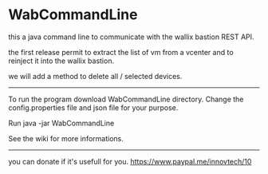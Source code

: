 # WabCommandLine
this a java command line to communicate with the wallix bastion REST API.

the first release permit to extract the list of vm from a vcenter and to reinject it into the wallix bastion.

we will add a method to delete all / selected devices.

____________________________________________________________

To run the program download WabCommandLine directory.
Change the config.properties file and json file for your purpose.

Run java -jar WabCommandLine

See the wiki for more informations.
_____________________________________________________________


you can donate if it's usefull for you.
https://www.paypal.me/innovtech/10
